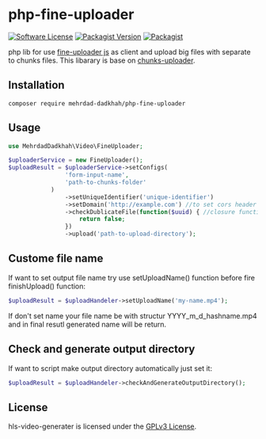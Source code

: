 # php-fine-uploader


[![Software License](https://img.shields.io/badge/license-GPL-brightgreen.svg?style=flat-square)](LICENSE)
[![Packagist Version](https://img.shields.io/packagist/v/Mehrdad-Dadkhah/php-fine-uploader.svg?style=flat-square)](https://packagist.org/packages/mehrdad-dadkhah/php-fine-uploader)
[![Packagist](https://img.shields.io/packagist/dt/Mehrdad-Dadkhah/php-fine-uploader.svg?style=flat-square&maxAge=259200)](https://packagist.org/packages/Mehrdad-Dadkhah/php-fine-uploader)


php lib for use [fine-uploader js](https://fineuploader.com/) as client and upload big files with separate to chunks files.
This libarary is base on [chunks-uploader](https://github.com/Mehrdad-Dadkhah/chunks-uploader).


## Installation

```
composer require mehrdad-dadkhah/php-fine-uploader
```

## Usage

```PHP
use MehrdadDadkhah\Video\FineUploader;

$uploaderService = new FineUploader();
$uploadResult = $uploaderService->setConfigs(
                'form-input-name',
                'path-to-chunks-folder'
            )
                ->setUniqueIdentifier('unique-identifier')
                ->setDomain('http://example.com') //to set cors header
                ->checkDublicateFile(function($uuid) { //closure function to check file is duplicate or not it should get $uuid as input and return boolean. uuid is a video unique hash
                	return false;
                })
                ->upload('path-to-upload-directory');
```

## Custome file name

If want to set output file name try use setUploadName() function before fire finishUpload() function:
```PHP
$uploadResult = $uploadHandeler->setUploadName('my-name.mp4');
```
If don't set name your file name be with structur YYYY_m_d_hashname.mp4 and in final resutl generated name will be return.

## Check and generate output directory
If want to script make output directory automatically just set it:
```PHP
$uploadResult = $uploadHandeler->checkAndGenerateOutputDirectory();
```

## License

hls-video-generater is licensed under the [GPLv3 License](http://opensource.org/licenses/GPL).